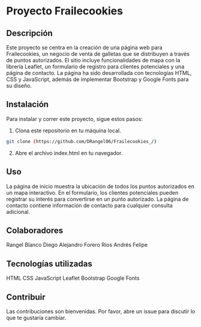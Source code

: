 # Proyecto Frailecookies

## Descripción

Este proyecto se centra en la creación de una página web para Frailecookies, un negocio de venta de galletas que se distribuyen a través de puntos autorizados. El sitio incluye funcionalidades de mapa con la librería Leaflet, un formulario de registro para clientes potenciales y una página de contacto. La página ha sido desarrollada con tecnologías HTML, CSS y JavaScript, además de implementar Bootstrap y Google Fonts para su diseño.

## Instalación

Para instalar y correr este proyecto, sigue estos pasos:

1. Clona este repositorio en tu máquina local.

```bash
git clone (https://github.com/DRangel06/Frailecookies_/)
```

2. Abre el archivo index.html en tu navegador.

## Uso

La página de inicio muestra la ubicación de todos los puntos autorizados en un mapa interactivo.
En el formulario, los clientes potenciales pueden registrar su interés para convertirse en un punto autorizado.
La página de contacto contiene información de contacto para cualquier consulta adicional.

## Colaboradores

Rangel Blanco Diego Alejandro
Forero Rios Andrés Felipe

## Tecnologías utilizadas

HTML
CSS
JavaScript
Leaflet
Bootstrap
Google Fonts

## Contribuir

Las contribuciones son bienvenidas. Por favor, abre un issue para discutir lo que te gustaría cambiar.
